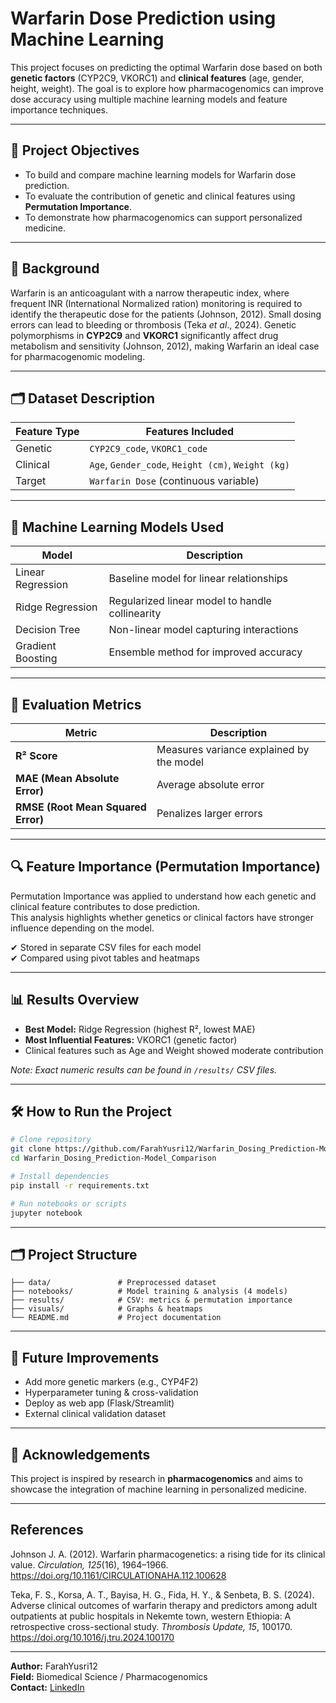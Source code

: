 # Warfarin Dose Prediction using Machine Learning

This project focuses on predicting the optimal Warfarin dose based on both **genetic factors** (CYP2C9, VKORC1) and **clinical features** (age, gender, height, weight). The goal is to explore how pharmacogenomics can improve dose accuracy using multiple machine learning models and feature importance techniques.

---

## 📌 Project Objectives

- To build and compare machine learning models for Warfarin dose prediction.
- To evaluate the contribution of genetic and clinical features using **Permutation Importance**.
- To demonstrate how pharmacogenomics can support personalized medicine.

---

## 🧬 Background

Warfarin is an anticoagulant with a narrow therapeutic index, where frequent INR (International Normalized ration) monitoring is required to identify the therapeutic dose for the patients (Johnson, 2012). Small dosing errors can lead to bleeding or thrombosis (Teka *et al*., 2024). Genetic polymorphisms in **CYP2C9** and **VKORC1** significantly affect drug metabolism and sensitivity (Johnson, 2012), making Warfarin an ideal case for pharmacogenomic modeling.

---

## 🗂️ Dataset Description

| Feature Type  | Features Included                         |
|---------------|-------------------------------------------|
| Genetic       | `CYP2C9_code`, `VKORC1_code`              |
| Clinical      | `Age`, `Gender_code`, `Height (cm)`, `Weight (kg)` |
| Target        | `Warfarin Dose` (continuous variable)     |

---

## 🤖 Machine Learning Models Used

| Model | Description |
|-------|------------|
| Linear Regression | Baseline model for linear relationships |
| Ridge Regression  | Regularized linear model to handle collinearity |
| Decision Tree     | Non-linear model capturing interactions |
| Gradient Boosting | Ensemble method for improved accuracy |

---

## 📏 Evaluation Metrics

| Metric | Description |
|--------|------------|
| **R² Score** | Measures variance explained by the model |
| **MAE (Mean Absolute Error)** | Average absolute error |
| **RMSE (Root Mean Squared Error)** | Penalizes larger errors |

---

## 🔍 Feature Importance (Permutation Importance)

Permutation Importance was applied to understand how each genetic and clinical feature contributes to dose prediction.  
This analysis highlights whether genetics or clinical factors have stronger influence depending on the model.

✔ Stored in separate CSV files for each model  
✔ Compared using pivot tables and heatmaps

---

## 📊 Results Overview 

- **Best Model:** Ridge Regression (highest R², lowest MAE)
- **Most Influential Features:** VKORC1 (genetic factor)
- Clinical features such as Age and Weight showed moderate contribution

*Note: Exact numeric results can be found in `/results/` CSV files.*

---

## 🛠️ How to Run the Project

```bash
# Clone repository
git clone https://github.com/FarahYusri12/Warfarin_Dosing_Prediction-Model_Comparison.git
cd Warfarin_Dosing_Prediction-Model_Comparison

# Install dependencies
pip install -r requirements.txt

# Run notebooks or scripts
jupyter notebook
```

---

## 🗂️ Project Structure 

```
├── data/               # Preprocessed dataset 
├── notebooks/          # Model training & analysis (4 models)
├── results/            # CSV: metrics & permutation importance
├── visuals/            # Graphs & heatmaps
└── README.md           # Project documentation
```

---

## 🚀 Future Improvements

- Add more genetic markers (e.g., CYP4F2)
- Hyperparameter tuning & cross-validation
- Deploy as web app (Flask/Streamlit)
- External clinical validation dataset

---

## 🙌 Acknowledgements

This project is inspired by research in **pharmacogenomics** and aims to showcase the integration of machine learning in personalized medicine.

---

## References

Johnson J. A. (2012). Warfarin pharmacogenetics: a rising tide for its clinical value. *Circulation, 125*(16), 1964–1966. https://doi.org/10.1161/CIRCULATIONAHA.112.100628

Teka, F. S., Korsa, A. T., Bayisa, H. G., Fida, H. Y., & Senbeta, B. S. (2024). Adverse clinical outcomes of warfarin therapy and predictors among adult outpatients at public hospitals in Nekemte town, western Ethiopia: A retrospective cross-sectional study. *Thrombosis Update, 15*, 100170. https://doi.org/10.1016/j.tru.2024.100170

---
**Author:** FarahYusri12  
**Field:** Biomedical Science / Pharmacogenomics  
**Contact:** [LinkedIn](http://www.linkedin.com/in/farah-yusri)



